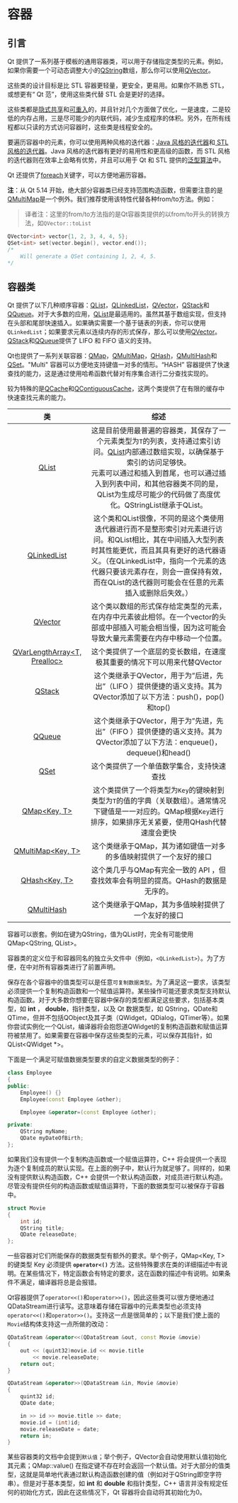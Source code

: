 # 容器

## 引言

Qt 提供了一系列基于模板的通用容器类，可以用于存储指定类型的元素。例如，如果你需要一个可动态调整大小的[QString]()数组，那么你可以使用[QVector<QString>]()。

这些类的设计目标是比 STL 容器更轻量，更安全，更易用。如果你不熟悉 STL，或想更有“ Qt 范”，使用这些类代替 STL 会是更好的选择。

这些类都是[隐式共享]()和[可重入]()的，并且针对几个方面做了优化，一是速度，二是较低的内存占用，三是尽可能少的内联代码，减少生成程序的体积。另外，在所有线程都以只读的方式访问容器时，这些类是线程安全的。

要遍历容器中的元素，你可以使用两种风格的迭代器：[Java 风格的迭代器]()和[ STL 风格的迭代器]()。Java 风格的迭代器有更好的易用性和更高级的函数，而 STL 风格的迭代器则在效率上会略有优势，并且可以用于 Qt 和 STL 提供的[泛型算法]()中。

Qt 还提供了[foreach]()关键字，可以方便地遍历容器。

**注**：从 Qt 5.14 开始，绝大部分容器类已经支持范围构造函数，但需要注意的是[QMultiMap]()是一个例外。我们推荐使用该特性代替各种from/to方法。例如：

> 译者注：这里的from/to方法指的是Qt容器类提供的以from/to开头的转换方法，如`QVector::toList`

```cpp
QVector<int> vector{1, 2, 3, 4, 4, 5};
QSet<int> set(vector.begin(), vector.end());
/*
    Will generate a QSet containing 1, 2, 4, 5.
*/
```

## 容器类

Qt 提供了以下几种顺序容器：[QList]()，[QLinkedList]()，[QVector]()，[QStack]()和[QQueue]()。对于大多数的应用，[QList]()是最适用的。虽然其基于数组实现，但支持在头部和尾部快速插入。如果确实需要一个基于链表的列表，你可以使用`QLinkedList`；如果要求元素以连续内存的形式保存，那么可以使用[QVector]()。[QStack]()和[QQueue]()提供了 LIFO 和 FIFO 语义的支持。

Qt也提供了一系列关联容器：[QMap]()，[QMultiMap]()，[QHash]()，[QMultiHash]()和[QSet]()。"Multi" 容器可以方便地支持键值一对多的情形。“HASH” 容器提供了快速查找的能力，这是通过使用哈希函数代替对有序集合进行二分查找实现的。

较为特殊的是[QCache]()和[QContiguousCache]()，这两个类提供了在有限的缓存中快速查找元素的能力。

| 类  | 综述  |
|:---:|:---:|
| [QList<T>]()  |  这是目前使用最普遍的容器类，其保存了一个元素类型为`T`的列表，支持通过索引访问。[QList]()内部通过数组实现，以确保基于索引的访问足够快。<br/> 元素可以通过[]()和[]()插入到首尾，也可以通过[]()插入到列表中间，和其他容器类不同的是，QList为生成尽可能少的代码做了高度优化。QStringList继承于QList<String>。 |
| [QLinkedList<T>]()  | 这个类和QList很像，不同的是这个类使用迭代器进行而不是整形索引对元素进行访问。和QList相比，其在中间插入大型列表时其性能更优，而且其具有更好的迭代器语义。（在QLinkedList中，指向一个元素的迭代器只要该元素存在，则会一直保持有效，而在QList的迭代器则可能会在任意的元素插入或删除后失效。）  |
| [QVector<T>]()  | 这个类以数组的形式保存给定类型的元素，在内存中元素彼此相邻。在一个vector的头部或中部插入可能会相当慢，因为这可能会导致大量元素需要在内存中移动一个位置。  |
| [QVarLengthArray<T, Prealloc>]()  |  这个类提供了一个底层的变长数组，在速度极其重要的情况下可以用来代替QVector |
| [QStack<T>]()  |  这个类继承于QVector，用于为”后进，先出”（LIFO ）提供便捷的语义支持。其为QVector添加了以下方法：push()，pop()和top() |
| [QQueue<T>]()  |  这个类继承于QVector，用于为”先进，先出”（FIFO ）提供便捷的语义支持。其为QVector添加了以下方法：enqueue()，dequeue()和head()  |
| [QSet<T>]()  | 这个类提供了一个单值数学集合，支持快速查找  |
| [QMap<Key, T>]()  | 这个类提供了一个将类型为`Key`的键映射到类型为`T`的值的字典（关联数组）。通常情况下键值是一一对应的。QMap根据`Key`进行排序，如果排序无关紧要，使用QHash代替速度会更快  |
| [QMultiMap<Key, T>]()  | 这个类继承于QMap，其为诸如键值一对多的多值映射提供了一个友好的接口  |
| [QHash<Key, T>]()  | 这个类几乎与QMap有完全一致的 API ，但查找效率会有明显的提高。QHash的数据是无序的。  |
| [QMultiHash<T>]()  |  这个类继承于QMap，其为多值映射提供了一个友好的接口 |

容器可以嵌套。例如在键为QString，值为QList<int>时，完全有可能使用QMap<QString, QList<int>>。

容器类的定义位于和容器同名的独立头文件中（例如，`<QLinkedList>`）。为了方便，在<QtContainerFwd>中对所有容器类进行了前置声明。

保存在各个容器中的值类型可以是任意`可复制数据类型`。为了满足这一要求，该类型必须提供一个复制构造函数和一个赋值运算符。某些操作可能还要求类型支持默认构造函数。对于大多数你想要在容器中保存的类型都满足这些要求，包括基本类型，如 **int** ， **double**，指针类型，以及 Qt 数据类型，如 QString，QDate和QTime，但并不包括QObject及其子类（QWidget，QDialog，QTimer等）。如果你尝试实例化一个QList<QWidget>，编译器将会抱怨道QWidget的复制构造函数和赋值运算符被禁用了。如果需要在容器中保存这些类型的元素，可以保存其指针，如QList<QWidget *>。

下面是一个满足可赋值数据类型要求的自定义数据类型的例子：

``` cpp
class Employee
{
public:
    Employee() {}
    Employee(const Employee &other);

    Employee &operator=(const Employee &other);

private:
    QString myName;
    QDate myDateOfBirth;
};
```

如果我们没有提供一个复制构造函数或一个赋值运算符，C++ 将会提供一个表现为逐个复制成员的默认实现。在上面的例子中，默认行为就足够了。同样的，如果没有提供默认构造函数，C++ 会提供一个默认构造函数，对成员进行默认构造。尽管没有提供任何的构造函数或赋值运算符，下面的数据类型可以被保存于容器中。

``` cpp
struct Movie
{
    int id;
    QString title;
    QDate releaseDate;
};
```

一些容器对它们所能保存的数据类型有额外的要求。举个例子，QMap<Key, T>的键类型 Key 必须提供 **`operator<()`** 方法。这些特殊要求在类的详细描述中有说明。在某些情况下，特定函数会有特定的要求，这在函数的描述中有说明。如果条件不满足，编译器将总是会报错。

Qt容器提供了`operator<<()`和`operator>>()`，因此这些类可以很方便地通过QDataStream进行读写。这意味着存储在容器中的元素类型也必须支持`operator<<()`和`operator>>()`。支持这一点是很简单的；以下是我们使上面的`Movie`结构体支持这一点所做的改动：

``` cpp
QDataStream &operator<<(QDataStream &out, const Movie &movie)
{
    out << (quint32)movie.id << movie.title
        << movie.releaseDate;
    return out;
}

QDataStream &operator>>(QDataStream &in, Movie &movie)
{
    quint32 id;
    QDate date;

    in >> id >> movie.title >> date;
    movie.id = (int)id;
    movie.releaseDate = date;
    return in;
}
```

某些容器类的文档中会提到`默认值`；举个例子，QVector会自动使用默认值初始化其元素；QMap::value() 在指定键不存在时会返回一个默认值。对于大部分的值类型，这就是简单地代表通过默认构造函数创建的值（例如对于QString即空字符串）。但是对于基本类型，如 **int** 和 **double** 和指针类型，C++ 语言并没有规定任何的初始化方式，因此在这些情况下，Qt 容器将会自动将其初始化为0。
